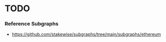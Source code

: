 # TODO

### Reference Subgraphs

- https://github.com/stakewise/subgraphs/tree/main/subgraphs/ethereum